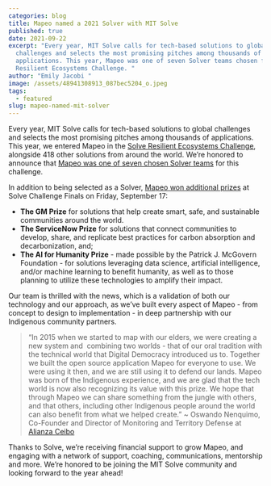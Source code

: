 ```yaml
---
categories: blog
title: Mapeo named a 2021 Solver with MIT Solve
published: true
date: 2021-09-22
excerpt: "Every year, MIT Solve calls for tech-based solutions to global
  challenges and selects the most promising pitches among thousands of
  applications. This year, Mapeo was one of seven Solver teams chosen for the
  Resilient Ecosystems Challenge. "
author: "Emily Jacobi "
image: /assets/48941308913_087bec5204_o.jpeg
tags:
  - featured
slug: mapeo-named-mit-solver
---
```

Every year, MIT Solve calls for tech-based solutions to global challenges and selects the most promising pitches among thousands of applications. This year, we entered Mapeo in the [Solve Resilient Ecosystems Challenge](https://solve.mit.edu/challenges/resilient-ecosystems/), alongside 418 other solutions from around the world. We’re honored to announce that [Mapeo was one of seven chosen Solver teams](https://solve.mit.edu/articles/meet-the-solver-teams-introducing-the-resilient-ecosystems-solver-class) for this challenge.

In addition to being selected as a Solver, [Mapeo won additional prizes](https://solve.mit.edu/articles/mit-solve-announces-new-class-of-42-social-entrepreneurs-solving-global-challenges-with-over-2-3-million-in-funding) at Solve Challenge Finals on Friday, September 17:

* **The GM Prize** for solutions that help create smart, safe, and sustainable communities around the world. 
* **The ServiceNow Prize** for solutions that connect communities to develop, share, and replicate best practices for carbon absorption and decarbonization, and; 
* **The AI for Humanity Prize** - made possible by the Patrick J. McGovern Foundation - for solutions leveraging data science, artificial intelligence, and/or machine learning to benefit humanity, as well as to those planning to utilize these technologies to amplify their impact. 

Our team is thrilled with the news, which is a validation of both our technology and our approach, as we’ve built every aspect of Mapeo - from concept to design to implementation - in deep partnership with our Indigenous community partners.

> “In 2015 when we started to map with our elders, we were creating a new system and  combining two worlds - that of our oral tradition with the technical world that Digital Democracy introduced us to. Together we built the open source application Mapeo for everyone to use. We were using it then, and we are still using it to defend our lands. Mapeo was born of the Indigenous experience, and we are glad that the tech world is now also recognizing its value with this prize. We hope that through Mapeo we can share something from the jungle with others, and that others, including other Indigenous people around the world can also benefit from what we helped create.” ~ Oswando Nenquimo, Co-Founder and Director of Monitoring and Territory Defense at [Alianza Ceibo](https://www.alianzaceibo.org/) 

Thanks to Solve, we’re receiving financial support to grow Mapeo, and engaging with a network of support, coaching, communications, mentorship and more. We’re honored to be joining the MIT Solve community and looking forward to the year ahead!